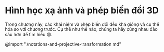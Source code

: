 # Hình học xạ ảnh và phép biến đổi 3D

Trong chương này, các khái niệm và phép biến đổi đều khá giống và cụ thể hóa so với chương trước. Cụ thể như thế nào, chúng ta hãy cùng nhau đào sâu hơn để tìm hiểu :smile:.

@import "./notations-and-projective-transformation.md"